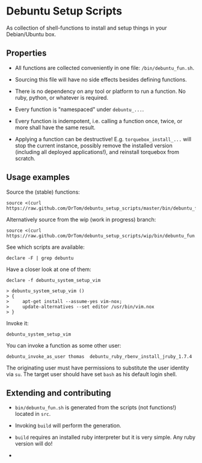 Debuntu Setup Scripts
=====================

As collection of shell-functions to install and setup things in your
Debian/Ubuntu box.

Properties
----------

-   All functions are collected conveniently in one file:
    `/bin/debuntu_fun.sh`.

-   Sourcing this file will have no side effects besides defining
    functions. 

-   There is no dependency on any tool or platform to run a function. No
    ruby, python, or whatever is required.

-   Every function is "namespaced" under `debuntu_...`.

-   Every function is indempotent, i.e. calling a function once, twice,
    or more shall have the same result.

-   Applying a function can be destructive! E.g. `torquebox_install_...`
    will stop the current instance, possibly remove the installed
    version (including all deployed applications!), and reinstall
    torquebox from scratch.

Usage examples
--------------

Source the (stable) functions:

    source <(curl https://raw.github.com/DrTom/debuntu_setup_scripts/master/bin/debuntu_fun.sh)

Alternatively source from the wip (work in progress) branch: 

    source <(curl https://raw.github.com/DrTom/debuntu_setup_scripts/wip/bin/debuntu_fun.sh)

See which scripts are available:

    declare -F | grep debuntu

Have a closer look at one of them:

    declare -f debuntu_system_setup_vim

    > debuntu_system_setup_vim ()
    > {
    >     apt-get install --assume-yes vim-nox;
    >     update-alternatives --set editor /usr/bin/vim.nox
    > }

Invoke it:

    debuntu_system_setup_vim


You can invoke a function as some other user: 

    debuntu_invoke_as_user thomas  debuntu_ruby_rbenv_install_jruby_1.7.4

The originating user must have permissions to substitute the user identity via
`su`. The target user should have set `bash` as his default login shell. 


Extending and contributing
--------------------------

-   `bin/debuntu_fun.sh` is generated from the scripts (not functions!)
    located in `src`.

-   Invoking `build` will perform the generation. 

-   `build` requires an installed ruby interpreter but it is very simple.
    Any ruby version will do!

-
